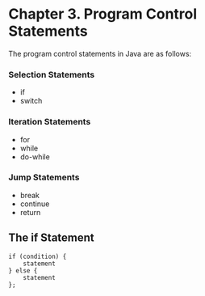 # Chapter 3. Program Control Statements

The program control statements in Java are as follows:

### Selection Statements
* if
* switch

### Iteration Statements
* for
* while
* do-while

### Jump Statements
* break
* continue
* return

## The if Statement

```aidl
if (condition) {
    statement
} else {
    statement
};

```
